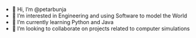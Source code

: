 - 👋 Hi, I’m @petarbunja
- 👀 I’m interested in Engineering and using Software to model the World
- 🌱 I’m currently learning Python and Java
- 💞️ I’m looking to collaborate on projects related to computer simulations

<!---
petarbunja/Petarbunja is a ✨ special ✨ repository because its `README.md` (this file) appears on your GitHub profile.
You can click the Preview link to take a look at your changes.
--->
